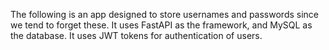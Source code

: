 The following is an app designed to store usernames and passwords since we tend to forget these.
It uses FastAPI as the framework, and MySQL as the database.
It uses JWT tokens for authentication of users.
